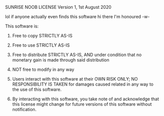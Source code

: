 SUNRISE NOOB LICENSE
Version 1, 1st August 2020

lol if anyone actually even finds this software hi there I'm honoured -w-

This software is:

1. Free to copy STRICTLY AS-IS
2. Free to use STRICTLY AS-IS
3. Free to distribute STRICTLY AS-IS, AND under condition that no monetary gain is made through said distribution

4. NOT free to modify in any way

5. Users interact with this software at their OWN RISK ONLY; NO RESPONSIBILITY IS TAKEN for damages caused related in any way to the use of this software.
6. By interacting with this software, you take note of and acknowledge that this license might change for future versions of this software without notification.
